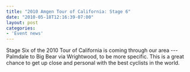 ```yaml
---
title: "2010 Amgen Tour of California: Stage 6"
date: "2010-05-18T12:16:39-07:00"
layout: post
categories:
- 'Event news'
---
```


Stage Six of the 2010 Tour of California is coming through our area --- Palmdale to Big Bear via Wrightwood, to be more specific. This is a great chance to get up close and personal with the best cyclists in the world.